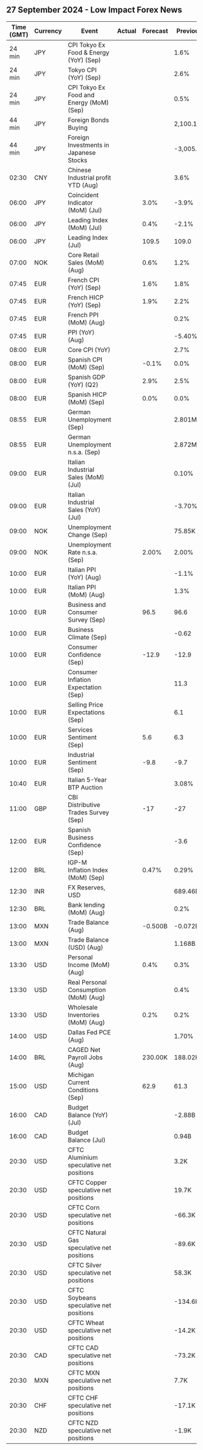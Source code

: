 ## 27 September 2024 - Low Impact Forex News

| Time (GMT) | Currency | Event | Actual | Forecast | Previous |
|------|----------|-------|--------|----------|----------|
| 24 min | JPY | CPI Tokyo Ex Food & Energy (YoY) (Sep) |  |  | 1.6% |
| 24 min | JPY | Tokyo CPI (YoY) (Sep) |  |  | 2.6% |
| 24 min | JPY | CPI Tokyo Ex Food and Energy (MoM) (Sep) |  |  | 0.5% |
| 44 min | JPY | Foreign Bonds Buying |  |  | 2,100.1B |
| 44 min | JPY | Foreign Investments in Japanese Stocks |  |  | -3,005.8B |
| 02:30 | CNY | Chinese Industrial profit YTD (Aug) |  |  | 3.6% |
| 06:00 | JPY | Coincident Indicator (MoM) (Jul) |  | 3.0% | -3.9% |
| 06:00 | JPY | Leading Index (MoM) (Jul) |  | 0.4% | -2.1% |
| 06:00 | JPY | Leading Index (Jul) |  | 109.5 | 109.0 |
| 07:00 | NOK | Core Retail Sales (MoM) (Aug) |  | 0.6% | 1.2% |
| 07:45 | EUR | French CPI (YoY) (Sep) |  | 1.6% | 1.8% |
| 07:45 | EUR | French HICP (YoY) (Sep) |  | 1.9% | 2.2% |
| 07:45 | EUR | French PPI (MoM) (Aug) |  |  | 0.2% |
| 07:45 | EUR | PPI (YoY) (Aug) |  |  | -5.40% |
| 08:00 | EUR | Core CPI (YoY) |  |  | 2.7% |
| 08:00 | EUR | Spanish CPI (MoM) (Sep) |  | -0.1% | 0.0% |
| 08:00 | EUR | Spanish GDP (YoY) (Q2) |  | 2.9% | 2.5% |
| 08:00 | EUR | Spanish HICP (MoM) (Sep) |  | 0.0% | 0.0% |
| 08:55 | EUR | German Unemployment (Sep) |  |  | 2.801M |
| 08:55 | EUR | German Unemployment n.s.a. (Sep) |  |  | 2.872M |
| 09:00 | EUR | Italian Industrial Sales (MoM) (Jul) |  |  | 0.10% |
| 09:00 | EUR | Italian Industrial Sales (YoY) (Jul) |  |  | -3.70% |
| 09:00 | NOK | Unemployment Change (Sep) |  |  | 75.85K |
| 09:00 | NOK | Unemployment Rate n.s.a. (Sep) |  | 2.00% | 2.00% |
| 10:00 | EUR | Italian PPI (YoY) (Aug) |  |  | -1.1% |
| 10:00 | EUR | Italian PPI (MoM) (Aug) |  |  | 1.3% |
| 10:00 | EUR | Business and Consumer Survey (Sep) |  | 96.5 | 96.6 |
| 10:00 | EUR | Business Climate (Sep) |  |  | -0.62 |
| 10:00 | EUR | Consumer Confidence (Sep) |  | -12.9 | -12.9 |
| 10:00 | EUR | Consumer Inflation Expectation (Sep) |  |  | 11.3 |
| 10:00 | EUR | Selling Price Expectations (Sep) |  |  | 6.1 |
| 10:00 | EUR | Services Sentiment (Sep) |  | 5.6 | 6.3 |
| 10:00 | EUR | Industrial Sentiment (Sep) |  | -9.8 | -9.7 |
| 10:40 | EUR | Italian 5-Year BTP Auction |  |  | 3.08% |
| 11:00 | GBP | CBI Distributive Trades Survey (Sep) |  | -17 | -27 |
| 12:00 | EUR | Spanish Business Confidence (Sep) |  |  | -3.6 |
| 12:00 | BRL | IGP-M Inflation Index (MoM) (Sep) |  | 0.47% | 0.29% |
| 12:30 | INR | FX Reserves, USD |  |  | 689.46B |
| 12:30 | BRL | Bank lending (MoM) (Aug) |  |  | 0.2% |
| 13:00 | MXN | Trade Balance (Aug) |  | -0.500B | -0.072B |
| 13:00 | MXN | Trade Balance (USD) (Aug) |  |  | 1.168B |
| 13:30 | USD | Personal Income (MoM) (Aug) |  | 0.4% | 0.3% |
| 13:30 | USD | Real Personal Consumption (MoM) (Aug) |  |  | 0.4% |
| 13:30 | USD | Wholesale Inventories (MoM) (Aug) |  | 0.2% | 0.2% |
| 14:00 | USD | Dallas Fed PCE (Aug) |  |  | 1.70% |
| 14:00 | BRL | CAGED Net Payroll Jobs (Aug) |  | 230.00K | 188.02K |
| 15:00 | USD | Michigan Current Conditions (Sep) |  | 62.9 | 61.3 |
| 16:00 | CAD | Budget Balance (YoY) (Jul) |  |  | -2.88B |
| 16:00 | CAD | Budget Balance (Jul) |  |  | 0.94B |
| 20:30 | USD | CFTC Aluminium speculative net positions |  |  | 3.2K |
| 20:30 | USD | CFTC Copper speculative net positions |  |  | 19.7K |
| 20:30 | USD | CFTC Corn speculative net positions |  |  | -66.3K |
| 20:30 | USD | CFTC Natural Gas speculative net positions |  |  | -89.6K |
| 20:30 | USD | CFTC Silver speculative net positions |  |  | 58.3K |
| 20:30 | USD | CFTC Soybeans speculative net positions |  |  | -134.6K |
| 20:30 | USD | CFTC Wheat speculative net positions |  |  | -14.2K |
| 20:30 | CAD | CFTC CAD speculative net positions |  |  | -73.2K |
| 20:30 | MXN | CFTC MXN speculative net positions |  |  | 7.7K |
| 20:30 | CHF | CFTC CHF speculative net positions |  |  | -17.1K |
| 20:30 | NZD | CFTC NZD speculative net positions |  |  | -1.9K |
